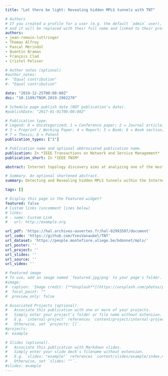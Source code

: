 ```yaml
---
title: "Let there be light: Revealing hidden MPLS tunnels with TNT"

# Authors
# If you created a profile for a user (e.g. the default `admin` user), write the username (folder name) here 
# and it will be replaced with their full name and linked to their profile.
authors:
- jean-romain-luttringer
- Thomas Alfroy
- Pascal Mérindol
- Quentin Bramas
- François Clad
- Cristel Pelsser

# Author notes (optional)
#author_notes:
#- "Equal contribution"
#- "Equal contribution"

date: "2019-12-25T00:00:00Z"
doi: "10.1109/TNSM.2019.2962278"

# Schedule page publish date (NOT publication's date).
#publishDate: "2017-01-01T00:00:00Z"

# Publication type.
# Legend: 0 = Uncategorized; 1 = Conference paper; 2 = Journal article;
# 3 = Preprint / Working Paper; 4 = Report; 5 = Book; 6 = Book section;
# 7 = Thesis; 8 = Patent
publication_types: ["1"]

# Publication name and optional abbreviated publication name.
publication: In *IEEE Transactions on Network and Service Management*
publication_short: In *IEEE TNSM*

abstract: Internet topology discovery aims at analyzing one of the most complex distributed systems currently deployed. Usually, it relies on measurement campaigns using hop-limited probes sent with traceroute. However, this probing tool comes with several limits. In particular, some MPLS clouds might obfuscate collected traces. The resulting Internet maps, their inferred properties, and the graph models are thus incomplete and inaccurate. In this paper, we introduce TNT (Trace the Naughty Tunnels), an extension to Paris traceroute for revealing, or at least detect, all MPLS tunnels along a path. First, along with traceroute and ping probes, TNT looks for hints indicating the presence of hidden tunnels. Those hints are peculiar patterns in the resulting output, e.g., significant TTL shifts or duplicate IP addresses. Second, if those hints trigger alarms, TNT launches additional dedicated probing for possibly revealing hidden tunnels. We use GNS3 to reproduce, verify, and understand the limits and capabilities of TNT in a controlled environment. We also calibrate the thresholds at which alarms are triggered through a dedicated measurement campaign. Finally, we deploy TNT on the Archipelago platform and provide a quantified classification of MPLS configurations. All our results, including the data, the code, and the GNS3 experiments, are fully and publicly available.

# Summary. An optional shortened abstract.
summary: Detecting and Revealing hidden MPLS tunnels within the Internet.

tags: []

# Display this page in the Featured widget?
featured: false
# Custom links (uncomment lines below)
# links:
# - name: Custom Link
#   url: http://example.org

url_pdf: 'https://hal.archives-ouvertes.fr/hal-02993507/document'
url_code: 'https://github.com/YvesVanaubel/TNT'
url_dataset: 'https://people.montefiore.uliege.be/bdonnet/mpls/'
url_poster: ''
url_project: ''
url_slides: ''
url_source: ''
url_video: ''

# Featured image
# To use, add an image named `featured.jpg/png` to your page's folder. 
#image:
#  caption: 'Image credit: [**Unsplash**](https://unsplash.com/photos/pLCdAaMFLTE)'
#  focal_point: ""
#  preview_only: false

# Associated Projects (optional).
#   Associate this publication with one or more of your projects.
#   Simply enter your project's folder or file name without extension.
#   E.g. `internal-project` references `content/project/internal-project/index.md`.
#   Otherwise, set `projects: []`.
#projects:
#- example

# Slides (optional).
#   Associate this publication with Markdown slides.
#   Simply enter your slide deck's filename without extension.
#   E.g. `slides: "example"` references `content/slides/example/index.md`.
#   Otherwise, set `slides: ""`.
#slides: example
---
```



